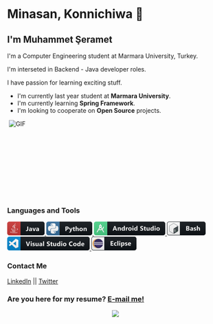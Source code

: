 # Minasan, Konnichiwa 👋
## I'm Muhammet Şeramet

I'm a Computer Engineering student at Marmara University, Turkey. 

I'm interseted in Backend - Java developer roles. 

I have passion for learning exciting stuff.

* I'm currently last year student at **Marmara University**.
* I'm currently learning **Spring Framework**.
* I'm looking to cooperate on **Open Source** projects.

<img align="right" alt="GIF" src="https://media2.giphy.com/media/d5fMI9ftgQiGzoZoB9/giphy.gif?raw=true" width="500" height="200" />


### Languages and Tools
<p align="left">
 <a href="#">
    <img src="images/java.png" alt="java-badge" style="vertical-align:top margin:6px 10px">
  </a>
  <a href="#">
    <img src="images/python.png" alt="java-badge" style="vertical-align:top margin:6px 2px">
  </a>  
  <a href="#">
    <img src="images/android_studio.png" alt="java-badge" style="vertical-align:top margin:6px 2px">
  </a>  
  <a href="#">
    <img src="images/bash.png" alt="java-badge" style="vertical-align:top margin:6px 2px">
  </a>  
  <a href="#">
    <img src="images/vs.png" alt="java-badge" style="vertical-align:top margin:6px 2px">
  </a>
  <a href="#">
    <img src="images/eclipse.png" alt="java-badge" style="vertical-align:top margin:6px 2px">
  </a>  
</p>


### Contact Me
[LinkedIn](https://www.linkedin.com/in/muhammet-şeramet/)
||
[Twitter](https://twitter.com/muhammetseramet)




### Are you here for my resume? [E-mail me!](mailto:seramet.muhammet@gmail.com)

<p align="center"> <img src="https://github-readme-stats.vercel.app/api?username=muhammetseramet&show_icons=true&hide_border=true&theme=gotham" />
